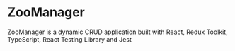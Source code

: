 # ZooManager

ZooManager is a dynamic CRUD application built with React, Redux Toolkit, TypeScript, React Testing Library and Jest
